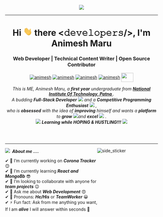 <p align="center">
  <img src="https://github.com/thompsonemerson/thompsonemerson/raw/master/cover-thompson.png" height="200"/>
</p>
<hr>

<h1 align="center">Hi <img src="https://raw.githubusercontent.com/ABSphreak/ABSphreak/master/gifs/Hi.gif" width="30px"> there <𝚍𝚎𝚟𝚎𝚕𝚘𝚙𝚎𝚛𝚜/>, I'm Animesh Maru</h1>
<h3 align="center">Web Developer | Technical Content Writer | Open Source Contributor</h3>


<p align="center">
<a href="https://www.hackerrank.com/animeshmaru16" target="blank"><img align="center" src="https://cdn.worldvectorlogo.com/logos/hackerrank.svg" alt="animesh" height="30" width="40" /></a>
<a href="https://www.linkedin.com/in/animesh-maru/" target="blank"><img align="center" src="https://image.flaticon.com/icons/png/128/174/174857.png" alt="animesh" height="30" width="40" /></a>  
<a href="https://www.instagram.com/aniimesh/" target="blank"><img align="center" src="https://image.flaticon.com/icons/png/128/174/174855.png" alt="animesh" height="30" width="40" /></a>
<a href="https://www.facebook.com//" target="blank"><img align="center" src="https://www.svgrepo.com/show/299425/facebook.svg" alt="animesh" height="30" width="40" /></a>
 <a href = "animeshmaru16@gmail.com"><img align="center" src="https://seeklogo.com/images/G/gmail-new-2020-logo-32DBE11BB4-seeklogo.com.png" height="30" width="40" /></a>
</p>
</p>

<p align="center">
  <em>
    This is ME, Animesh Maru, a <b>first year</b> undergraduate from <a href="https://www.acetamritsar.ac.in/"> <b>National Institute Of Technology, Patna </b> </a>. <br>
    A budding <b>Full-Stack Developer</b> <img src="https://github.com/TheDudeThatCode/TheDudeThatCode/blob/master/Assets/Developer.gif" width="30px"> and a <b>Competitive Programming Enthusiast</b>&nbsp;<img src="https://github.com/TheDudeThatCode/TheDudeThatCode/blob/master/Assets/Designer.gif" width="36px">&nbsp,<br>who is <b>obsessed</b>
    with the idea of <b>improving</b> himself and wants a <b>platform</b> to 
    <b>grow</b> <img src="https://github.com/TheDudeThatCode/TheDudeThatCode/blob/master/Assets/Rocket.gif" width="18px">and 
    <b>excel</b> <img src="https://github.com/TheDudeThatCode/TheDudeThatCode/blob/master/Assets/Medal.gif" width="20px">&nbsp.
  </em> 
  <br>
  <img src="https://media.giphy.com/media/VgCDAzcKvsR6OM0uWg/giphy.gif" width="50" /> <b><i>Learning while HOPING & HUSTLING!!!</i></b> <img src="https://media.giphy.com/media/7j2hfyeVcDtf2/giphy.gif" width="50" />
</p>
<br><br>
<hr>

<img align="right" width=200px height=200px alt="side_sticker" src="https://media.giphy.com/media/TEnXkcsHrP4YedChhA/giphy.gif" />

<p><img src="https://media.giphy.com/media/iY8CRBdQXODJSCERIr/giphy.gif" width="30px">&nbsp;<i><b> About me ....</b></i></p>

✔ 🔭 I’m currently working on ***Corona Tracker*** 😊 <br>
✔ 🌱 I’m currently learning ***React and MongoBb*** 😎 <br>
✔ 👯 I’m looking to collaborate with anyone for ***team projects*** 😉 <br>
✔ 💬 Ask me about ***Web Development*** 😍<br>
✔ 🎯 Pronouns:  ***He/His*** or ***TeamWorker*** 😀<br>
✔ ⚡ Fun fact: Ask from me anything you want, If I am ***alive*** I will answer within seconds 🤗<br><br><br>

<!--   <p align="center">
 <img src="https://media.giphy.com/media/W5eoZHPpUx9sapR0eu/giphy.gif" width="30px" alt="Git"/>&nbsp;<i><b>Git Activeness</b></i></p> -->
